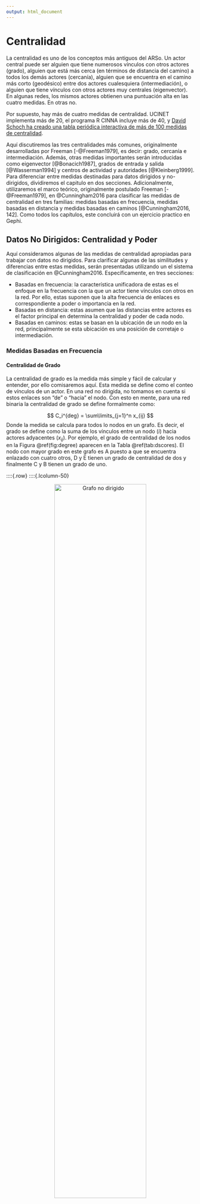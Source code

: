```yaml
---
output: html_document
---
```





# Centralidad

La centralidad es uno de los conceptos más antiguos del ARSo. Un actor central puede ser alguien que tiene numerosos vínculos con otros actores (grado), alguien que está más cerca (en términos de distancia del camino) a todos los demás actores (cercanía), alguien que se encuentra en el camino más corto (geodésico) entre dos actores cualesquiera (intermediación), o alguien que tiene vínculos con otros actores muy centrales (eigenvector). En algunas redes, los mismos actores obtienen una puntuación alta en las cuatro medidas. En otras no. 

Por supuesto, hay más de cuatro medidas de centralidad. UCINET implementa más de 20, el programa R CINNA incluye más de 40, y [David Schoch ha creado una tabla periódica interactiva de más de 100 medidas de centralidad](http://schochastics.net/sna/periodic.html).

Aquí discutiremos las tres centralidades más comunes, originalmente desarrolladas por Freeman [-@Freeman1979], es decir: grado, cercanía e intermediación. Además, otras medidas importantes serán introducidas como eigenvector [@Bonacich1987], grados de entrada y salida [@Wasserman1994] y centros de actividad y autoridades [@Kleinberg1999]. Para diferenciar entre medidas destinadas para datos dirigidos y no-dirigidos, dividiremos el capitulo en dos secciones. Adicionalmente, utilizaremos el marco teórico, originalmente postulado Freeman [-@Freeman1979], en @Cunningham2016 para clasificar las medidas de centralidad en tres familias: medidas basadas en frecuencia, medidas basadas en distancia y medidas basadas en caminos [@Cunningham2016, 142]. Como todos los capítulos, este concluirá con un ejercicio practico en Gephi. 

## Datos No Dirigidos: Centralidad y Poder 

Aquí consideramos algunas de las medidas de centralidad apropiadas para trabajar con datos no dirigidos. Para clarificar algunas de las similitudes y diferencias entre estas medidas, serán presentadas utilizando un el sistema de clasificación en @Cunningham2016. Específicamente, en tres secciones:

  - Basadas en frecuencia: la característica unificadora de estas es el enfoque en la frecuencia con la que un actor tiene vínculos con otros en la red. Por ello, estas suponen que la alta frecuencia de enlaces es correspondiente a poder o importancia en la red. 
  - Basadas en distancia: estas asumen que las distancias entre actores es el factor principal en determina la centralidad y poder de cada nodo. 
  - Basadas en caminos: estas se basan en la ubicación de un nodo en la red, principalmente se esta ubicación es una posición de corretaje o intermediación. 

### Medidas Basadas en Frecuencia

#### Centralidad de Grado

La centralidad de grado es la medida más simple y fácil de calcular y entender, por ello comisaremos aquí. Esta medida se define como el conteo de vínculos de un actor. En una red no dirigida, no tomamos en cuenta si estos enlaces son “de” o “hacia” el nodo. Con esto en mente, para una red binaria la centralidad de grado se define formalmente como:

$$
C_i^{deg} = \sum\limits_{j=1}^n x_{ij}
$$
Donde la medida se calcula para todos lo nodos en un grafo. Es decir, el grado se define como la suma de los vínculos entre un nodo ($i$) hacia actores adyacentes ($x_{ij}$). Por ejemplo, el grado de centralidad de los nodos en la Figura \@ref(fig:degree) aparecen en la Tabla \@ref(tab:dscores). El nodo con mayor grado en este grafo es A puesto a que se encuentra enlazado con cuatro otros, D y E tienen un grado de centralidad de dos y finalmente C y B tienen un grado de uno.

::::{.row}
::::{.lcolumn-50}
<div class="figure" style="text-align: center">
<img src="03-centralidad_files/figure-html/degree-1.png" alt="Grafo no dirigido" width="70%" />
<p class="caption">(\#fig:degree)Grafo no dirigido</p>
</div>
::::
::::{.rcolumn-50}

Table: (\#tab:dscores)Tabla de índices, grado

|Nodo | Grado|
|:----|-----:|
|A    |     4|
|B    |     1|
|C    |     1|
|D    |     2|
|E    |     2|
::::
::::


Existen múltiples maneras de calcular esta medida de manera programática. Sin embargo, el método mas simple es multiplicar la matriz de adyacencia por un vector de unos, donde el largo del vector es correspondiente a el numero de vértices en el grafo [@Meghanathan2016]. La ecuación \@ref(eq:calcdeg) ilustra como computar dicho índice.

\begin{equation}
\begin{matrix}
  & A & B & C & D & E \\
A & 0 & 1 & 1 & 1 & 1 \\
B & 1 & 0 & 0 & 0 & 0 \\
C & 1 & 0 & 0 & 0 & 0 \\
D & 1 & 0 & 0 & 0 & 1 \\
E & 1 & 0 & 0 & 1 & 0
\end{matrix}

\times

\begin{matrix}
\\ 1 \\ 1 \\ 1 \\ 1 \\ 1
\end{matrix}

=

\begin{matrix}
\\ 4 \\ 1 \\ 1 \\ 2 \\ 2
\end{matrix}

(\#eq:calcdeg)
\end{equation}

Como todas las medidas en esta sección, la manera en la que se calcula el grado de centralidad es indicativo de el objetivo de la medida y como se debe interpretar. @Cunningham2016 postulan que el grado mide la popularidad de un actor en términos de influencia directa entre este y otros nodos directamente adyacentes [@Cunningham2016, 147]. La idea principal aquí es que los vínculos sirven como canales para el flujo de influencia, materiales, ideas, etc. Por consiguiente, un nodo como A en la Figura \@ref(fig:degree) que a invertido su tiempo y recursos en enlazarse con cuatro otros nodos en una red, es posiblemente mas activo en la red que un actor como B conexo solo a un nodo. 

Similarmente, los nodos con alto grado de centralidad tienden a ser más visibles en la red. Si asumimos que ciertos bienes – por ejemplo, información – tienden a difundirse en una red por medio de los enlaces, entonces podemos asumir que aquellos nodos con alto grado de centralidad estarán bien informados [@Borgatti2018]. Por ejemplo, en la Figura \@ref(fig:degree) el nodo A puede recibir información de tres ubicaciones aisladas, de los nodos B o C, y de la traída compuesta por D y E. En contraste, B y C solo pueden acceder a información de la red a través de A. Similarmente, D y B dependen de A para acceder a recursos no redundantes en la triada. 

#### Centralidad de Eigenvector

La centralidad de eigenvector, o centralidad de autovector (“eigen” significa “propio”), puede ser descrita de múltiples maneras. Aquí la categorizamos como una medida basada en frecuencia de vínculos similar a la centralidad de grado, pero con una variación clave, en esta medida ponderamos el grado de cada nodo por la centralidad de los nodos adyacentes [@Borgatti2018]. Esta medida asume que los enlaces a actores altamente centrales son mas importantes que los enlaces a nodos en la periferia [@Cunningham2016]. En otras palabras, es preferible tener conexiones a nodos bien conectados. Por ejemplo, en la Figura \@ref(fig:evexample) los nodos A y F tienen la misma centralidad de grado (2). Sin embargo, A se encuentra conectado a nodos quienes a su vez tienen un numero de enlaces limitado. En contraste, F se encuentra conectado a G y H los cuales son adyacentes a tres otros nodos. En este ejemplo, si el analista enfoca su análisis en centralidad de grado, que mide actividad directa, A y F son equivalentes. Sin embargo, si expandimos el enfoque del análisis para considerar la influencia indirecta, es aparente que F se encuentra en una posición superior al nodo A en base al alcance de sus conexiones indirectas.

<div class="figure" style="text-align: center">
<img src="03-centralidad_files/figure-html/evexample-1.png" alt="Comparación de nodos (A y F) con el mismo grado" width="70%" />
<p class="caption">(\#fig:evexample)Comparación de nodos (A y F) con el mismo grado</p>
</div>

De manera formal, Bonacich [-@Bonacich1987] postula que la centralidad de eigenvector para cada nodo ($i$) corresponde a:

$$
e_i = \frac{1}{\lambda} \sum_j R_{ij}e_j
$$

Donde $R$ corresponde a la matriz de adyacencia, la cual es usualmente (pero no obligatoriamente) simétrica y los elementos de la diagonal son iguales a cero. Además, $\lambda$ es la constante llamada eigenvalor requerida. Por convención, el eigenvalor más grande es preferido. Para determinar el eigenvalor principal de una red podemos emplear una serie de herramientas de software (Gephi calcula este valor en segundos) o el método de las potencias [@Meghanathan2016]. Las operaciones en \@ref(eq:evprocess) representan el proceso de calcular la centralidad de eigenvector para el grafico en la Figura \@ref(fig:ev).  

<div class="figure" style="text-align: center">
<img src="03-centralidad_files/figure-html/ev-1.png" alt="Grafo no dirigido" width="70%" />
<p class="caption">(\#fig:ev)Grafo no dirigido</p>
</div>
\begin{equation}
Primera\ Iteración:
\begin{matrix}
  & A & B & C & D & E \\
A & 0 & 1 & 1 & 1 & 0 \\
B & 1 & 0 & 1 & 0 & 1 \\
C & 1 & 1 & 0 & 1 & 0 \\
D & 1 & 0 & 1 & 0 & 0 \\
E & 0 & 1 & 0 & 0 & 0 \\
\end{matrix}

\quad \times \quad

\begin{matrix}
\\ 1 \\ 1 \\ 1 \\ 1 \\ 1
\end{matrix}

=

\begin{matrix}
\\ 3 \\ 3 \\ 3 \\ 2 \\ 1
\end{matrix}

\equiv

\begin{matrix}
\\ 0.5303\\ 0.5303 \\ 0.5303 \\ 0.3535 \\ 0.1768
\end{matrix}

\\

Vector\ normalizado = 5.6569

\\~\\

Segunda\ Iteración:
\begin{matrix}
  & A & B & C & D & E \\
A & 0 & 1 & 1 & 1 & 0 \\
B & 1 & 0 & 1 & 0 & 1 \\
C & 1 & 1 & 0 & 1 & 0 \\
D & 1 & 0 & 1 & 0 & 0 \\
E & 0 & 1 & 0 & 0 & 0 \\
\end{matrix}

\quad \times \quad

\begin{matrix}
\\ 0.5303\\ 0.5303 \\ 0.5303 \\ 0.3535 \\ 0.1768
\end{matrix}

=

\begin{matrix}
\\ 1.4142 \\ 1.2374 \\ 1.4142 \\ 1.0606 \\ 0.5303
\end{matrix}

\equiv

\begin{matrix}
\\ 0.6365 \\ 0.5569 \\ 0.6365 \\ 0.4773 \\ 0.2387
\end{matrix}

\\

Vector\ normalizado = 2.221984

\\~\\

Tercera\ Iteración:
\begin{matrix}
  & A & B & C & D & E \\
A & 0 & 1 & 1 & 1 & 0 \\
B & 1 & 0 & 1 & 0 & 1 \\
C & 1 & 1 & 0 & 1 & 0 \\
D & 1 & 0 & 1 & 0 & 0 \\
E & 0 & 1 & 0 & 0 & 0 \\
\end{matrix}

\quad \times \quad

\begin{matrix}
\\ 0.6365 \\ 0.5569 \\ 0.6365 \\ 0.4773 \\ 0.2387
\end{matrix}

=

\begin{matrix}
\\ 1.6707 \\ 1.5117 \\ 1.6707 \\ 1.273 \\ 0.5569
\end{matrix}

\equiv

\begin{matrix}
\\ 0.5337 \\ 0.4829 \\ 0.5337 \\ 0.4067 \\ 0.1779
\end{matrix}

\\

Vector\ normalizado = 3.130236

\\~\\

Cuarta\ Iteración:
\begin{matrix}
  & A & B & C & D & E \\
A & 0 & 1 & 1 & 1 & 0 \\
B & 1 & 0 & 1 & 0 & 1 \\
C & 1 & 1 & 0 & 1 & 0 \\
D & 1 & 0 & 1 & 0 & 0 \\
E & 0 & 1 & 0 & 0 & 0 \\
\end{matrix}

\quad \times \quad

\begin{matrix}
\\ 0.5337 \\ 0.4829 \\ 0.5337 \\ 0.4067 \\ 0.1779
\end{matrix}

=

\begin{matrix}
\\ 1.4233 \\ 1.2454 \\ 1.4233 \\ 1.0675 \\ 0.4829
\end{matrix}

\equiv

\begin{matrix}
\\ 0.5389 \\ 0.4715 \\ 0.5389 \\ 0.4041 \\ 0.1828
\end{matrix}

\\

Vector\ normalizado = 2.641108

\\~\\

Quinta\ Iteración:
\begin{matrix}
  & A & B & C & D & E \\
A & 0 & 1 & 1 & 1 & 0 \\
B & 1 & 0 & 1 & 0 & 1 \\
C & 1 & 1 & 0 & 1 & 0 \\
D & 1 & 0 & 1 & 0 & 0 \\
E & 0 & 1 & 0 & 0 & 0 \\
\end{matrix}

\quad \times \quad

\begin{matrix}
\\ 0.5389 \\ 0.4715 \\ 0.5389 \\ 0.4041 \\ 0.1828
\end{matrix}

=

\begin{matrix}
\\ 1.4146 \\ 1.2607 \\ 1.4146 \\ 1.0778 \\ 0.4715
\end{matrix}

\equiv

\begin{matrix}
\\ 0.5356 \\ 0.4773 \\ 0.5356 \\ 0.4081 \\ 0.1785
\end{matrix}

\\

Vector\ normalizado = 2.641162

\\~\\

Sexta\ Iteración:
\begin{matrix}
  & A & B & C & D & E \\
A & 0 & 1 & 1 & 1 & 0 \\
B & 1 & 0 & 1 & 0 & 1 \\
C & 1 & 1 & 0 & 1 & 0 \\
D & 1 & 0 & 1 & 0 & 0 \\
E & 0 & 1 & 0 & 0 & 0 \\
\end{matrix}

\quad \times \quad

\begin{matrix}
\\ 0.5356 \\ 0.4773 \\ 0.5356 \\ 0.4081 \\ 0.1785
\end{matrix}

=

\begin{matrix}
\\ 1.4210 \\ 1.2497 \\ 1.4210 \\ 1.0712 \\ 0.4773
\end{matrix}

\equiv

\begin{matrix}
\\ 0.5380 \\ 0.4731 \\ 0.5380 \\ 0.4055 \\ 0.1807
\end{matrix}

\\

Vector\ normalizado = 2.641176

\\~\\
...
\\~\\


Decimonovena\ Iteración:

\begin{matrix}
Nodo        & A     & B     & C     & D     & E \\
Eigenvector & 0.537 & 0.475 & 0.537 & 0.407 & 0.179
\end{matrix}

\\

Vector\ normalizado = 2.641186

(\#eq:evprocess)
\end{equation}

Como puede ver, el método de las potencias es un proceso iterativo. Comienza al multiplicar la matriz por un vector con valores de uno, el cual produce el grado de centralidad. Normalizamos los valores de dicho vector, en la primera ronda 5.6569, y dividimos el producto de la multiplicación de matriz por el valor normalizado, esto produce un eigenvector tentativo. La siguiente ronda comienza multiplicando la matriz de adyacencia por el eigenvector tentativo de la ronda previa. Una vez más normalizamos el vector resultante de la multiplicación y dividimos dichos valores por el valor normalizado. Esencialmente este proceso continua hasta que el producto de la normalización del vector converge [@Meghanathan2016]. En el ejemplo previo, este proceso toma 19 iteraciones para concluir. Sin embargo, alrededor de la cuarta iteración empezamos a ver un valor similar a valor convergente de en la última y penúltima ronda.

Después de tanta aritmética, se ha de estar preguntando ¿cómo interpreto los índices de centralidad resultantes? Como se mencionó previamente, esta medida de centralidad toma en cuenta los enlaces de cada nodo, así como los enlaces de sus vecinos. En términos prácticos el software habitualmente generara una serie de valores donde los índices de mas grandes representan nodos con mayor influencia indirecta. Como dice el dicho, “lo importante no es lo que sepas, sino a quien conozcas”. Especialmente la centralidad de eigenvector toma esta idea y la cuantifica en términos matemáticos. 

### Medidas Basadas en Distancia

#### Centralidad de Cercanía

La medida más común basada en distancia entre nodos es la centralidad de cercanía definida por Freeman [-@Freeman1979] como la distancia geodésica entre un nodo y los demás en una red. Se calcula sumando las distancias geodésicas entre cada nodo y los demás y después invirtiendo el valor para cambiar el índice de una medida de distancia a cercanía [@Valente2010, 85]. Es común calcular la centralidad de cercanía como un índice normalizado (con valores de 0 a 1) de la siguiente manera:

$$C_i^{clo} = \frac{N-1}{\sum\limits_{j = 1}^{n}d_{ij}}$$

Donde $d_{ij}$ es la distancia geodésica entre dos nodos. Adicionalmente, el número máximo teórico de cercanía en cualquier red es $N-1$, por lo tanto, al dividir las distancias sumadas por este numerados generamos un valor normalizado. El dividir el valor máximo por la suma de las distancias genera un índice donde los valores grandes corresponden a nodos más centrales [@Borgatti2018, 199].

Calcular esta medida es simple, el grafo \@ref(fig:clo) servirá como ejemplo. Comenzaremos por encontrar los caminos geodésicos entre todos los nodos, presentado en la matriz izquierda de la ecuación \@ref(eq:clomeasure). El siguiente paso consiste en sumar las distancias para cada nodo. Finalmente, dividimos el número máximo teórico de cercanía ($N-1$) por la suma de las distancias de cada nodo. Por ejemplo, el nodo A tiene una distancia cumulativa de 15 y el valor teórico máximo de cercanía es 6. Por lo tanto, la cercanía normalizada del nodo A es equivalente a $\frac{6}{15} = 0.4$.

<div class="figure" style="text-align: center">
<img src="03-centralidad_files/figure-html/clo-1.png" alt="Grafo no dirigido" width="70%" />
<p class="caption">(\#fig:clo)Grafo no dirigido</p>
</div>

\begin{equation}
\begin{matrix}
  & A & B & C & D & E & F & G \\
A & 0 & 2 & 1 & 2 & 3 & 3 & 4 \\
B & 2 & 0 & 1 & 2 & 3 & 3 & 4 \\
C & 1 & 1 & 0 & 1 & 2 & 2 & 3 \\
D & 2 & 2 & 1 & 0 & 1 & 1 & 2 \\
E & 3 & 3 & 2 & 1 & 0 & 1 & 1 \\
F & 3 & 3 & 2 & 1 & 1 & 0 & 1 \\
G & 4 & 4 & 3 & 2 & 1 & 1 & 0
\end{matrix}

\quad

\begin{matrix}
Suma \\ 15 \\ 15 \\ 10 \\ 9 \\ 11 \\ 11 \\ 15
\end{matrix}

\qquad

\begin{matrix}
Cercanía\ Normalizada \\ 0.4 \\ 0.4 \\ 0.6 \\ 0.667 \\ 0.545 \\ 0.545 \\ 0.4
\end{matrix}

(\#eq:clomeasure)
\end{equation}

La centralidad de cercanía es una medida intuitiva. @Borgatti2018 sugieren que en términos de flujo de recursos los nodos más cercanos a menudo reciben materiales, recursos o información rápidamente [@Borgatti2018, 199]. Esto es significativo puesto que los recursos tienden a perder fidelidad a lo largo de distancias de camino largas. Por ejemplo, la información tiende a ser distorsionada conforme cambia de manos en una red o la transferencia de fondos financieros tiende a acumular costos con cada brinco entre nodos. Es por ello que los nodos centrales en términos de cercanía no solo tienden a recibir información, recursos o materiales de manera acelerada, sino también de alta fidelidad. 

Antes de concluir la discusión de centralidad de cercanía, es importante entender una de las limitaciones clave de esta medida. Principalmente, el hecho que esta medida no debe ser aplicada al trabajar con grafos con componentes no conexos, por ejemplo, aquel con múltiples componentes. En estas situaciones @Cunningham2016 sugieren aislar el componente principal antes de calcular la centralidad de cercanía. 

### Medidas Basadas en Caminos

#### Centralidad de Intermediación  

La tercera medida de Freeman [-@Freeman1979] que consideraremos en este capítulo mide la frecuencia con la que un nodo se encuentra en los caminos mas cortos conectando a todos los demás en la red. La centralidad de intermediación es comúnmente utilizada por los analistas de redes puesto que identifica actores en posiciones de corretaje claves. @Wasserman1994 recalca que interacciones de dos actores no adyacentes pueden depender de aquellos que se encuentran entre esos dos; es decir, los intermediarios podrían, potencialmente, tener algún control sobre las interacciones entre nodos no adyacentes, o podríamos también decir, tener más influencia interpersonal sobre otros [@Wasserman1994]. 

Calcularemos centralidad de intermediación con la definición formal de Freeman [-@Freeman1979], quien fue uno de los primeros investigadores en cuantificar esta idea. Donde $g_{jk}$ es el número de caminos más cortos, geodésicos, que unen a dos actores. En un grafo donde los vínculos tienen el mismo peso, es probable que existan múltiples geodésicos entre dos nodos, por ello asumimos que todos los caminos geodésicos tienen la misma probabilidad de ser elegidos, simplemente podemos articula esta idea en términos matemáticos como $\frac{1}{g_{jk}}$. Puesto que el objetivo es identificar el índice de intermediación de un nodo ($i$), $g_{jk}(n_i)$ representa la porción de los caminos geodésicos que conectan a dos actores $g_{jk}$ y que contienen al actor $i$. Freeman define el índice de intermediación de cualquier actor ($n_i$) en un grafo como la suma de todas las probabilidades estimadas para todos los pares de nodos en la red sin incluir al actor $i$ [@Wasserman1994]:

$$
C_B(n_i) = \sum_{j<k} \frac{g_{jk}(n_i)}{g_{jk}}
$$

El índice alcanza su valor máximo cuando el nodo $n_i$ se encuentra en todas las distancias geodésicas. Por lo tanto, el valor máximo es $\frac{(n-1)(n-2)}{2}$ que corresponde a el número de actores sin incluir $n_1$. Podemos utilizar el valor máximo para normalizar el índice a una medida con valores entre 0 y 1, lo cual facilita la comparación con otros índices. Por lo tanto, la centralidad de intermediación centralizada se puede calcular como:

$$
C'_B(n_i) = \frac{\sum_{j<k} \frac{g_{jk}(n_i)}{g_{jk}}}{\frac{(n-1)(n-2)}{2}}
$$
Pongamos esta equacion en practica. La Figura \@ref(fig:betw) incluye un grafo no dirigido. ¿Qué nodo tendrá la centralidad de intermediación mas alta? En este ejemplo le préstamos el cálculo de la centralidad de intermediación de los vértices en el grafico. Para esta operación el valor máximo es 6 (o $\frac{(5-1)(5-2)}{2}$). Los índices presentados han sido normalizados.

<div class="figure" style="text-align: center">
<img src="03-centralidad_files/figure-html/betw-1.png" alt="Grafo no dirigido simple." width="70%" />
<p class="caption">(\#fig:betw)Grafo no dirigido simple.</p>
</div>

$Intermediación\ del\ nodo\ A: 0$

$Intermediación\ del\ nodo\ B: 0$

$Intermediación\ del\ nodo\ C: 0.083$
$$
Par\ (A, B) = 1/2 \\
\frac{0.5}{6} = 0.083
$$
$Intermediación\ del\ nodo\ D: 0.583$
$$
Par\ (A, B) = 1/2 \\
Par\ (A, E) = 1/1 \\
Par\ (B, E) = 1/1 \\
Par\ (C, E) = 1/1 \\
\frac{0.5+1+1+1}{6} = 0.583
$$
$Intermediación\ del\ nodo\ E: 0$

Note que en este índice un nodo puede tener un valor nulo, por ejemplo {A, B, E}. Esto ocurre pues estos nodos no se encuentran en ningún camino geodésico entre otros nodos. El ejemplo mas sencillo es el nodo E, que no se encuentra en ningún camino entre nodos pues es un pendiente en la red. Los nodos A y B son redundantes para los demás nodos pues no caen en un camino geodésico, es decir, si E quiere navegar a C la ruta procedería de E a B y luego a C. Otros nodos sirven como posibles intermediadores, por ejemplo C. Este se encuentra en un camino entre A y B. Sin embargo, puesto que existen dos caminos geodésicos entre estos nodos, la porción de caminos entre A y B en la que encontramos a C es solo 0.5. Finalmente, algunos nodos son cruciales para el flujo de la red. Por ejemplo, el nodo D es el punto de acceso a E y se localiza en la mitad de los caminos geodésicos entre A y B.

El proceso demostrado en esta sección es largo y un poco tedioso, sin embargo, los programas de software utilizados por analistas de ARSo producen estos índices con bastante rapidez. Esperamos que pueda ver el valor de esta medida como analista de redes. Simplemente permite identificar nodos cuyo potencial como corredores es mayor en base a su ubicación estructural en una red de nodos. Antes de concluir con esta sección es importante recalcar un punto clave presentado por @Cunningham2016. Los autores notan que no existe ninguna garantía que dos nodos elijan tomar el camino más corto entre estos en la red [@Cunningham2016]. En ciertos contextos sociales, el camino mas largo puede ser preferible. Por ejemplo, una ruta larga puede ser la única ruta conocida por un par de actores y por lo tanto el camino preferido. Esto no quiere decir que la centralidad de intermediación no tiene valor para el analista de redes, esta medida es útil y comúnmente utilizada pues a menudo aporta nueva información, pero esta debe ser evaluada a par con el contexto de la red. 


## Datos Dirigidos: Centralidad y Prestigio

### Medidas Basadas en Frecuencia

#### Centralidad de Grado: Entrada y Salida

Retornemos por un segundo a la idea de grados de centralidad, previamente definida en una red no dirigida como el conteo de vínculos de un actor. Sin embargo, en un grafo dirigido podemos expandir este concepto para captar la dirección del vínculo adyacente a cada nodo. Específicamente, podemos enfocarnos en los vínculos adyacentes hacia o desde el nodo, que de manera formal llamamos grado de entrada o de salida. @Wasserman1994 postula que es necesario considerar ambos por separado pues uno cuantifica la tendencia de los nodos a forjar vínculos mientras que el otro la tendencia de recibirlos [@Wasserman1994, 151]. 

Considere la Figura \@ref(fig:directed) que incluye un grafo dirigido. La dirección de la flecha indica el nodo que recibe un enlace, del otro lado de la flecha encontramos a aquel nodo que envía dicho arco. La interpretación del grado de entrada o salida depende del contexto del grafo. Por ejemplo, supongamos que los vínculos en la Figura \@ref(fig:directed) representan enlaces de confianza; es decir, cada nodo nomina a otros en la red en quien confía. En esta situación interpretaríamos a un nodo con alto grado de entrada como alguien confiable y un nodo con alto grado de salida como alguien confiado.

<div class="figure" style="text-align: center">
<img src="03-centralidad_files/figure-html/directed-1.png" alt="Datos dirigidos" width="70%" />
<p class="caption">(\#fig:directed)Datos dirigidos</p>
</div>

@Wasserman1994 definen el grado de entrada hacia un nodo $n_i$ como $d_I(n_i)$, donde el grado de entrada es igual al numero de arcos que terminan en $n_i$ ($l_k = <n_j, n_i>$) para todos los arcos ($l_k\ \epsilon\ L$) y nodos ($n_j\ \epsilon\ N$) en el grafo ($G(N, L)$). Similarmente, el grado de salida de un nodo $d_O(n_i)$ es el numero de nodos adyacentes desde $n_i$. Es decir, todos los enlaces que comienzan en $n_i$ ($l_k = <n_i, n_j>$) para todos los arcos ($l_k\ \epsilon\ L$) y nodos ($n_j\ \epsilon\ N$) en el grafo [@Wasserman1994]. En una matriz de adyacencia, la suma de las filas para cada nodo es equivalente a el grado de salida, y los totales de las comunas es igual al grado de entrada. Formalmente: 

$$
d_O(n_i) = \sum^g_{j=1} x_{ij} = x_{i+},
$$

y

$$
d_O(n_i) = \sum^g_{j=1} x_{ij} = x_{+i}.
$$

En términos prácticos el calcular estos valores es simple. La matriz \@ref(eq:measures) contiene los datos dirigidos. En este ejempo, hemos agregados una fila ($d_I(n_i)$) y columna ($d_O(n_i)$) adicional con los valores de centralidad de entrada y salida. Para calcular dichos índices hemos sumado los valores en la sociomatriz. El sumar las filas, de arriba hacia abajo, resulta en el grado de entrada para cada nodo. Similarmente, el sumar las columnas, de izquierda a derecha produce el grado de salida.

\begin{equation}
\begin{matrix}
         & A & B & C & D & E & d_O(n_i) \\
A        & 0 & 1 & 0 & 1 & 0 & 2 \\
B        & 0 & 0 & 1 & 0 & 0 & 1 \\
C        & 1 & 0 & 0 & 1 & 0 & 2 \\
D        & 0 & 0 & 1 & 0 & 0 & 1 \\
E        & 0 & 1 & 0 & 1 & 0 & 2 \\ \\
d_I(n_i) & 1 & 2 & 2 & 3 & 0
\end{matrix}

(\#eq:measures)
\end{equation}

Note que algunos nodos no reciben ningún enlace, por ejemplo, E tiene un grado de entrada de cero $d_I(n_E) = 0$. Sin embargo, esta falta de vínculos hacia E no impacta de manera directa el número de enlaces que comienzan con E, $d_O(n_E) = 2$. El punto clave en interpretar estos índices es el contextualizar las medidas, es decir, hacerse la pregunta como analista: ¿Qué significa un alto grado de entrada o salida con las relaciones presentes?


#### Centros de Actividad y Autoridades

El ultimo algoritmo que exploraremos en esta sección es centros de actividad, o hubs, y autoridades, comúnmente conocido como “hubs and authorities” en inglés o simplemente HITS. Su autor, Kleinberg [-@Kleinberg1999], originalmente desarrollo esta rutina para clasificar sitios de web. Este algoritmo es similar a la centralidad de eigenvector [@Cunningham2016], sin embargo, tiene diferencias cruciales. Fue diseñado para trabajar con datos dirigido, por lo tanto, genera dos medidas un índice de centro de actividad y otro de autoridad. 

Kleinberg [-@Kleinberg1999] postula que un centro de actividad sería un nodo enlazado a múltiples autoridades. Es decir, los centros de autoridad actúan como portales que dirigen el trafico de enlaces hacia nodos eminentes en un tema. Estos últimos son las autoridades, quienes reciben el tráfico de las autoridades [@Monge2003]. Recuerde que este algoritmo fue diseñado para categorizar sitos de web, por ello que podemos pensar en centros de actividad como sitios de web a los que acuden las personas buscando información sobre un tema, por ejemplo, Wikipedia. Las autoridades en este contexto serian los sitios de web en la sección de referencias de un tema. 

Antes de proceder a calcular los índices, piense ¿En que contextos sociales piensa usted que un analista de ARSo utilizaría el algoritmo de HITS? Es importante recalcar que, aunque el algoritmo fue diseñado para clasificar sitios de web, tiene múltiples aplicaciones en contextos sociales. Por ejemplo, en una red de comunicación dirigida entre miembros de una organización podemos aislar quienes son los centros de actividad o los nodos que representan las autoridades de la red. En este ejemplo, el localizar un centro de autoridad seria valioso pues como mencionamos estos sirven como portales comúnmente utilizados en la red para acceder a autoridades. Similarmente, dependiendo de nuestro objetivo, un nodo en posición de autoridad se encuentra en una posición estructural prestigiosa de la red en cuestión.

En términos prácticos, el calcular los índices para cada nodo de centro de actividad y autoridad es relativamente simple. Observe la red \@ref(fig:directed), los centros de autoridad apuntan a las autoridades, esto sucede por la relación mutuamente reforzada donde un buen centro de actividad apunta a muchas buenas autoridades y del otro lado de la moneda una buena autoridad es aquel nodo que recibe múltiples vínculos de buenos centros de actividad [@Kleinberg1999].

<div class="figure" style="text-align: center">
<img src="03-centralidad_files/figure-html/directedg-1.png" alt="Grafo dirigido" width="70%" />
<p class="caption">(\#fig:directedg)Grafo dirigido</p>
</div>

Suponga que el nodo $i$ tiene un índice de autoridad de $a_i$ y de centro de actividad $h_i$ donde i es equivalente a $1:n$. Asuma que la autoridad y centro de actividad inicial de cada nodo $i$ será $a_{i}^0$ y $h_{i}^0$.  El método iterativo HITS actualizara los valores iniciales con las siguientes sumas:

$$
a_{i}^k = \sum_{j} h_{j}^{(k-1)}
$$
$$
h_{i}^k = \sum_{j} a_{j}^{(k-1)}
$$

Como proceso iterativo, podemos seleccionar el número de iteraciones $k$, en este ejemplo utilizaremos $k=1$. Podemos reescribir las ecuaciones previas como multiplicaciones de matriz:

$$
a^k = A^{T}h_{(k-1)},\ h^k = Aa_{k}
$$

Para calcular el primer vector de autoridad $a^1$, primero debemos transponer la matriz de adyacencia ($A^T$) y multiplicarla por el vector inicial de centros de actividad $h^0$ de valor uno \@ref(eq:hits2).

\begin{equation}
\begin{matrix}
  & A & B & C & D & E & F & G & H \\
A & 0 & 0 & 0 & 0 & 0 & 0 & 0 & 0 \\
B & 0 & 0 & 0 & 0 & 0 & 0 & 0 & 0 \\
C & 0 & 0 & 0 & 0 & 0 & 0 & 0 & 0 \\
D & 0 & 0 & 0 & 0 & 0 & 0 & 0 & 0 \\
E & 1 & 1 & 1 & 0 & 0 & 0 & 0 & 0 \\
F & 1 & 1 & 0 & 1 & 0 & 0 & 0 & 0 \\
G & 0 & 1 & 1 & 0 & 0 & 0 & 0 & 0 \\
H & 0 & 0 & 1 & 1 & 0 & 0 & 0 & 0 \\
\end{matrix}

\quad \times \quad

\begin{matrix}
\\ 1 \\ 1 \\ 1 \\ 1 \\ 1 \\ 1 \\ 1 \\ 1
\end{matrix}

=

\begin{matrix}
a^1 \\ 0 \\ 0 \\ 0 \\ 0 \\ 3 \\ 3 \\ 2 \\ 2
\end{matrix}

(\#eq:hits2)
\end{equation}

Con el vector de autoridad resultante $a^1$, calcularemos centros de actividad $h^1$ al multiplicar la matriz de adyacencia $A$ por el vector de autoridad \@ref(eq:hits3).

\begin{equation}
\begin{matrix}
  & A & B & C & D & E & F & G & H \\
A & 0 & 0 & 0 & 0 & 1 & 1 & 0 & 0 \\
B & 0 & 0 & 0 & 0 & 1 & 1 & 1 & 0 \\
C & 0 & 0 & 0 & 0 & 1 & 0 & 1 & 1 \\
D & 0 & 0 & 0 & 0 & 0 & 1 & 0 & 1 \\
E & 0 & 0 & 0 & 0 & 0 & 0 & 0 & 0 \\
F & 0 & 0 & 0 & 0 & 0 & 0 & 0 & 0 \\
G & 0 & 0 & 0 & 0 & 0 & 0 & 0 & 0 \\
H & 0 & 0 & 0 & 0 & 0 & 0 & 0 & 0 \\
\end{matrix}

\quad \times \quad

\begin{matrix}
\\ 0 \\ 0 \\ 0 \\ 0 \\ 3 \\ 3 \\ 2 \\ 2
\end{matrix}

=

\begin{matrix}
h^1 \\ 6 \\ 8 \\ 7 \\ 5 \\ 0 \\ 0 \\ 0 \\ 0
\end{matrix}

(\#eq:hits3)
\end{equation}

Para concluir la primera iteración $k=1$ de este algoritmo, calculamos los eigenvectores normalizados $||a||$ y $||v||$ y dividimos cada índice por el valor normalizado. De la siguiente manera:

\begin{equation}

||v|| = \sqrt{0^2 + 0^2 + 0^2 + 0^2 + 3^2 + 3^2 + 2^2 + 2^2} = 3.605551 \\
||u|| = \sqrt{6^2 + 8^2 + 7^2 + 5^2 + 0^2 + 0^2 + 0^2 + 0^2} = 13.19091

\\~\\

\begin{matrix}
  & a^1                       & h^1 \\
A & \frac{0}{3.6056} = 0      & \frac{6}{13.1909} = 0.4549\\
B & \frac{0}{3.6056} = 0      & \frac{8}{13.1909} = 0.6065\\
C & \frac{0}{3.6056} = 0      & \frac{7}{13.1909} = 0.5307\\
D & \frac{0}{3.6056} = 0      & \frac{5}{13.1909} = 0.379\\
E & \frac{3}{3.6056} = 0.832  & \frac{0}{13.1909} = 0 \\
F & \frac{3}{3.6056} = 0.832  & \frac{0}{13.1909} = 0 \\
G & \frac{2}{3.6056} = 0.5467 & \frac{0}{13.1909} = 0 \\
H & \frac{2}{3.6056} = 0.5467 & \frac{0}{13.1909} = 0 \\
\end{matrix}
(\#eq:hits4)
\end{equation}

<!-- El siguiente ciclo $k=2$, comenzamos utilizando los valores de centros de actividad ($h^1$) y autoridades ($h^1$) del ciclo previo. Una vez más, normalizaremos ambos vectores y dividiremos los valores en estos por el producto de la normalización.   -->

<!-- \begin{equation} -->

<!-- ||a|| = \sqrt{0^2 + 0^2 + 0^2 + 0^2 + 0.832^2 + 0.832^2 + 0.5467^2 + 0.5467^2} = 1.407906 \\ -->
<!-- ||h|| = \sqrt{0.4549^2 + 0.6065^2 + 0.5307^2 + 0.379^2 + 0^2 + 0^2 + 0^2 + 0^2} = 1.000039 -->

<!-- \\~\\ -->

<!-- \begin{matrix} -->
<!--   & a^2                            & h^2 \\ -->
<!-- A & \frac{0}{1.4079} = 0           & \frac{0.4549}{1.000039} = 0.4549\\ -->
<!-- B & \frac{0}{1.4079} = 0           & \frac{0.6065}{1.000039} = 0.6065\\ -->
<!-- C & \frac{0}{1.4079} = 0           & \frac{0.5307}{1.000039} = 0.5307\\ -->
<!-- D & \frac{0}{1.4079} = 0           & \frac{0.379}{1.000039} = 0.379\\ -->
<!-- E & \frac{0.832}{1.4079} = 0.5909  & \frac{0}{1.000039} = 0 \\ -->
<!-- F & \frac{0.832}{1.4079} = 0.5909  & \frac{0}{1.000039} = 0 \\ -->
<!-- G & \frac{0.5467}{1.4079} = 0.3883 & \frac{0}{1.000039} = 0 \\ -->
<!-- H & \frac{0.5467}{1.4079} = 0.3883 & \frac{0}{1.000039} = 0 \\ -->
<!-- \end{matrix} -->
<!-- (\#eq:hits5) -->
<!-- \end{equation} -->

El siguiente ciclo $k=2$, comenzara utilizando los valores de centros de actividad ($h^1$) y autoridades ($a^1$) del ciclo previo. El proceso re repite una y otra vez dependiente en el numero de iteraciones.

Los resultados previos deben corresponder con nuestra intuición, E y F son los nodos mas autoritarios, puesto que reciben la mayoría de los enlaces de entrada. Similarmente, B y C son los centros de autoridad más activos pues envían la mayor porción de vínculos. Sin embargo, el algoritmo HITS nos permite cuantificar que nodos ocupan que posición. 

<!-- \begin{equation} -->

<!-- v = 0^2 + 0^2 + 0^2 + 0^2 + 0.5909^2 + 0.5909^2 + 0.3883^2 + 0.3883^2 = \sqrt{0.9998794} = 0.9999397 \\ -->
<!-- u = 0.4549^2 + 0.6065^2 + 0.5307^2 + 0.379^2 + 0^2 + 0^2 + 0^2 + 0^2 = \sqrt{1.000078} = 1.000039 -->

<!-- \\~\\ -->

<!-- \begin{matrix} -->
<!--   & v_3                            & u_3 \\ -->
<!-- A & \frac{0}{0.9999} = 0           & \frac{0.4549}{1.000039} = 0.4549\\ -->
<!-- B & \frac{0}{0.9999} = 0           & \frac{0.6065}{1.000039} = 0.6065\\ -->
<!-- C & \frac{0}{0.9999} = 0           & \frac{0.5307}{1.000039} = 0.5307\\ -->
<!-- D & \frac{0}{0.9999} = 0           & \frac{0.379}{1.000039} = 0.379\\ -->
<!-- E & \frac{0.5909}{0.9999} = 0.5909 & \frac{0}{1.000039} = 0 \\ -->
<!-- F & \frac{0.5909}{0.9999} = 0.5909 & \frac{0}{1.000039} = 0 \\ -->
<!-- G & \frac{0.3883}{0.9999} = 0.3883 & \frac{0}{1.000039} = 0 \\ -->
<!-- H & \frac{0.3883}{0.9999} = 0.3883 & \frac{0}{1.000039} = 0 \\ -->
<!-- \end{matrix} -->
<!-- (\#eq:hits6) -->
<!-- \end{equation} -->

<!-- \begin{equation} -->

<!-- v = 0^2 + 0^2 + 0^2 + 0^2 + 0.5909^2 + 0.5909^2 + 0.3883^2 + 0.3883^2 = \sqrt{0.9998794} = 0.9999397 \\ -->
<!-- u = 0.4549^2 + 0.6065^2 + 0.5307^2 + 0.379^2 + 0^2 + 0^2 + 0^2 + 0^2 = \sqrt{1.000078} = 1.000039 -->

<!-- \\~\\ -->

<!-- \begin{matrix} -->
<!--   & v_3                            & u_3 \\ -->
<!-- A & \frac{0}{0.9999} = 0           & \frac{0.4549}{1.000039} = 0.4549\\ -->
<!-- B & \frac{0}{0.9999} = 0           & \frac{0.6065}{1.000039} = 0.6065\\ -->
<!-- C & \frac{0}{0.9999} = 0           & \frac{0.5307}{1.000039} = 0.5307\\ -->
<!-- D & \frac{0}{0.9999} = 0           & \frac{0.379}{1.000039} = 0.379\\ -->
<!-- E & \frac{0.5909}{0.9999} = 0.5909 & \frac{0}{1.000039} = 0 \\ -->
<!-- F & \frac{0.5909}{0.9999} = 0.5909 & \frac{0}{1.000039} = 0 \\ -->
<!-- G & \frac{0.3883}{0.9999} = 0.3883 & \frac{0}{1.000039} = 0 \\ -->
<!-- H & \frac{0.3883}{0.9999} = 0.3883 & \frac{0}{1.000039} = 0 \\ -->
<!-- \end{matrix} -->
<!-- (\#eq:hits7) -->
<!-- \end{equation} -->

## Ejercicio Práctico

En este ejercicio practicaremos algunas de las medidas de centralidad presentes en Gephi. Para ello necesitara descargar el conjunto de datos titulado: `Alive Combined Network.gephi` (**ADD DATA LINK HERE**).

### Centralidad en Gephi

::::{.row}
::::{.lcolumn-20}
*[Gephi]*
*Archivo > Abrir* 

*[Vista general]*
*Estadísticas > Grado medio > Ejecutar*
::::
::::{.rcolumn-80}
  1.	Abra `Alive Combined Network.gephi` (**ADD DATA LINK HERE**). Los colores de los nodos de la red reflejan los subgrupos de acuerdo con el algoritmo de Louvain. Gephi implementa un puñado de medidas de centralidad. La medida más común de centralidad es el grado, que en una red no dirigida y binaria es simplemente un recuento del número de vínculos de cada actor (es decir, el número de vecinos). Los vínculos en una red son ponderados cuando los actores comparten múltiples entre sí, por un par de actores puede compartir más de un vínculo, como parentesco, religioso, escolar. Para la centralidad de grado, Gephi ofrece la opción de tomar en cuenta el peso de los vínculos o ignorarlo. Para calcular la centralidad de grado no ponderada, ubique la opción *Grado medio* en la pestaña *Estadísticas* y haga clic en *Ejecutar*. Esto genera un informe, que hemos visto antes, que le presenta la centralidad de grado medio y produce un gráfico que indica la distribución de los valores de grado.
::::
::::

::::{.row}
::::{.lcolumn-20}
*[Laboratorio de datos]*
*Tabla de datos > Nodos*
::::
::::{.rcolumn-80}
  2.	En este laboratorio nuestro interés es capturar los puntajes de centralidad de grado de cada actor. Para hacer esto, cambie a la ventana *Laboratorio de datos*, haga clic en *Nodos* en la pestaña *Tabla de datos*, y vera una columna en el extremo derecho con la etiqueta *Grado* (Figura \@ref(fig:1)). Puede ordenar los actores por grado (ya sea ascendente o descendente) haciendo clic en la etiqueta. Por lo tanto, con un par de clics, puede determinar qué actores son más o menos influentes en términos de grado. Si observa la Figura \@ref(fig:1), puede ver que Noordin Top ocupa el primer lugar (46), seguido de Suramto (28), Ubeid (27), Abdullah Sunata (25) e Iwan Dharmawan (25). Si desea puede exportar esta table y manipular la información en Excel.
::::
::::

<div class="figure" style="text-align: center">
<img src="images/03-10-01.png" alt="Red combinada de nodos vivos, Laboratorio de datos" width="70%" />
<p class="caption">(\#fig:1)Red combinada de nodos vivos, Laboratorio de datos</p>
</div>

::::{.row}
::::{.lcolumn-20}
*Apariencia > Nodos Tamaño > Ranking > Aplicar*
::::
::::{.rcolumn-80}
  3.	Para visualizar la red donde el tamaño del nodo refleja el grado de centralidad, en la pestaña *Apariencia*, seleccione *Nodos*, *Tamaño* y elija *Ranking*. En el menú desplegable, elija *Grado* (no importa si elige el primero o el segundo). Haga clic en *Aplicar*. El gráfico de red resultante debe tener un aspecto similar al de la Figura \@ref(fig:2).
::::
::::

<div class="figure" style="text-align: center">
<img src="images/03-10-02.png" alt="Red combinada de nodos vivos, el tamaño refleja el grado de centralidad" width="70%" />
<p class="caption">(\#fig:2)Red combinada de nodos vivos, el tamaño refleja el grado de centralidad</p>
</div>

::::{.row}
::::{.lcolumn-20}
*[Vista general]*
*Estadísticas > Grado medio con pesos > Ejecutar*
::::
::::{.rcolumn-80}
  4.	Ahora, repita el proceso excepto que esta vez use *Grado medio con pesos* en lugar de *Grado medio*. Mire los resultados en la ventana *Laboratorio de datos*. **¿Qué actor ocupa el puesto más alto? ¿Cuál es su puntuación? ¿Cómo se comparan las clasificaciones con las anteriores que no tenían en cuenta el peso del enlace?**
::::
::::

::::{.row}
::::{.lcolumn-20}
*Estadísticas > Longitud media de camino > Ejecutar*
::::
::::{.rcolumn-80}
5.	Para obtener la centralidad de cercanía e intermediación en Gephi, podemos usar *Logitud media de camino* en la pestaña *Estadísticas*. Al hacer clic en *Ejecutar*, aparece un cuadro de diálogo (Figura \@ref(fig:3)), que presenta un par de opciones para tratar la red como dirigida o no dirigida (aquí, detecta correctamente que la red no está dirigida). Seleccione la opción para normalizar las centralidaded en el rango. La normalización es buena para comparar diferentes medidas. Note que esta opción también calcula la centralidad de excentricidad, que (como indica el cuadro de diálogo) es la distancia desde un nodo en particular hasta el nodo más lejano en la red. Haga clic en *Aceptar* y Gephi producirá un informe, en el verá que Gephi calcula dos medidas de proximidad: proximidad (Freeman) y proximidad armónica. Dado que se trata de una red desconectada, utilizaremos la segunda. Como hicimos anteriormente, cambie a la ventana *Laboratorio de datos* y vea qué actores obtienen la puntuación más alta en términos de centralidad de intermediación y cercanía armónica (Harmonic Closeness Centrality).
::::
::::

<div class="figure" style="text-align: center">
<img src="images/03-10-03.png" alt="Diámetro de red/distancia promedio de camino" width="70%" />
<p class="caption">(\#fig:3)Diámetro de red/distancia promedio de camino</p>
</div>

::::{.row}
::::{.lcolumn-20}
*Estadísticas > Centralidad del vector propio > Ejecutar*
::::
::::{.rcolumn-80}
  6.	Finalmente, para estimar la centralidad de eigenvector, usamos la función *Centralidad del vector propio* de Gephi. En el cuadro de diálogo, indique si la red está dirigida o no y haga clic en *Aceptar*. Al igual que con las otras funciones de centralidad, genera un informe y almacena las puntuaciones de centralidad para cada actor en la tabla de nodos. 
::::
::::

